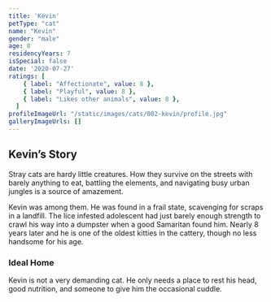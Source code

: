 ```yaml
---
title: 'Kevin'
petType: "cat"
name: "Kevin"
gender: "male"
age: 8
residencyYears: 7
isSpecial: false
date: '2020-07-27'
ratings: [
    { label: "Affectionate", value: 8 },
    { label: "Playful", value: 8 },
    { label: "Likes other animals", value: 8 },
  ]
profileImageUrl: "/static/images/cats/002-kevin/profile.jpg"
galleryImageUrls: []
---
```


## Kevin’s Story

Stray cats are hardy little creatures. How they survive on the streets with barely anything to eat, battling the elements, and navigating busy urban jungles is a source of amazement.

Kevin was among them. He was found in a frail state, scavenging for scraps in a landfill. The lice infested adolescent had just barely enough strength to crawl his way into a dumpster when a good Samaritan found him. Nearly 8 years later and he is one of the oldest kitties in the cattery, though no less handsome for his age.

### Ideal Home

Kevin is not a very demanding cat. He only needs a place to rest his head, good nutrition, and someone to give him the occasional cuddle.
